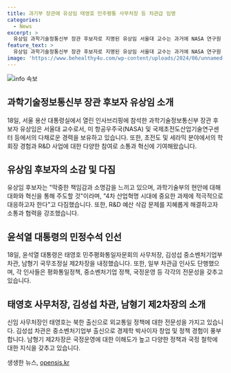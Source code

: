 ```yaml
---
title: 과기부 장관에 유상임 태영호 민주평통 사무처장 등 차관급 임명
categories:
  - News
excerpt: >
  유상임 과학기술정통신부 장관 후보자로 지명된 유상임 서울대 교수는 과거에 NASA 연구원 및 국제초전도산업기술연구센터 객원연구원으로 활동한 후, 1998년부터 서울대에서 근무해왔다. 유 후보자는 4차 산업혁명 시대에 대응하기 위해 R&D 시스템 혁신과 과학기술 정책을 주도할 적임자로 평가되며, 소통 능력과 경험이 풍부하다는 평가를 받고 있다. 또한, 윤석열 대통령은 태영호 민주평화통일자문회의 사무처장, 김성섭 중소벤처기업부 차관, 남형기 국무조정실 제2차장을 내정하고 일부 차관급 인사도 단행했다.
feature_text: >
  유상임 과학기술정통신부 장관 후보자로 지명된 유상임 서울대 교수는 과거에 NASA 연구원 및 국제초전도산업기술연구센터 객원연구원으로 활동한 후, 1998년부터 서울대에서 근무해왔다. 유 후보자는 4차 산업혁명 시대에 대응하기 위해 R&D 시스템 혁신과 과학기술 정책을 주도할 적임자로 평가되며, 소통 능력과 경험이 풍부하다는 평가를 받고 있다. 또한, 윤석열 대통령은 태영호 민주평화통일자문회의 사무처장, 김성섭 중소벤처기업부 차관, 남형기 국무조정실 제2차장을 내정하고 일부 차관급 인사도 단행했다.
image: 'https://www.behealthy4u.com/wp-content/uploads/2024/06/unnamed-file.png'
---
```


<p><img src="https://www.behealthy4u.com/wp-content/uploads/2024/06/unnamed-file.png" alt="info 속보" /></p>

<h2 data-ke-size="size26">과학기술정보통신부 장관 후보자 유상임 소개</h2>

<p data-ke-size="size16">18일, 서울 용산 대통령실에서 열린 인사브리핑에 참석한 과학기술정보통신부 장관 후보자 유상임은 서울대 교수로서, 미 항공우주국(NASA) 및 국제초전도산업기술연구센터 등에서의 다채로운 경력을 보유하고 있습니다. 또한, 초전도 및 세라믹 분야에서의 학회장 경험과 R&D 사업에 대한 다양한 참여로 소통과 혁신에 기여해왔습니다.</p>

<h2 data-ke-size="size26">유상임 후보자의 소감 및 다짐</h2>

<p data-ke-size="size16">유상임 후보자는 "막중한 책임감과 소명감을 느끼고 있으며, 과학기술부의 현안에 대해 대화와 혁신을 통해 주도할 것"이라며, "4차 산업혁명 시대에 중요한 과제에 적극적으로 대응하고자 한다"고 다짐했습니다. 또한, R&D 예산 삭감 문제를 지혜롭게 해결하고자 소통과 협력을 강조했습니다.</p>

<h2 data-ke-size="size26">윤석열 대통령의 민정수석 인선</h2>

<p data-ke-size="size16">18일, 윤석열 대통령은 태영호 민주평화통일자문회의 사무처장, 김성섭 중소벤처기업부 차관, 남형기 국무조정실 제2차장을 내정했습니다. 또한, 일부 차관급 인사도 단행했으며, 각 인사들은 평화통일정책, 중소벤처기업 정책, 국정운영 등 각각의 전문성을 갖추고 있습니다.</p>

<h2 data-ke-size="size26">태영호 사무처장, 김성섭 차관, 남형기 제2차장의 소개</h2>

<p data-ke-size="size16">신임 사무처장인 태영호는 북한 출신으로 외교통일 정책에 대한 전문성을 가지고 있습니다. 김성섭 차관은 중소벤처기업부 출신으로 경제학 박사이자 창업 및 정책 경험이 풍부합니다. 남형기 제2차장은 국정운영에 대한 이해도가 높고 다양한 정책과 국정 철학에 대한 지식을 갖추고 있습니다.</p>
생생한 뉴스, <a href="https://opensis.kr" rel="dofollow">opensis.kr</a>


